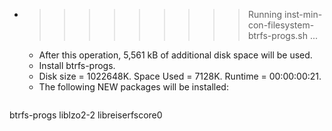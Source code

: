 * >>>>>>>>> Running inst-min-con-filesystem-btrfs-progs.sh ...
  * After this operation, 5,561 kB of additional disk space will be used.
  * Install btrfs-progs.
  * Disk size = 1022648K. Space Used = 7128K. Runtime = 00:00:00:21.
  * The following NEW packages will be installed:
  ```bash
btrfs-progs liblzo2-2 libreiserfscore0
  ```
